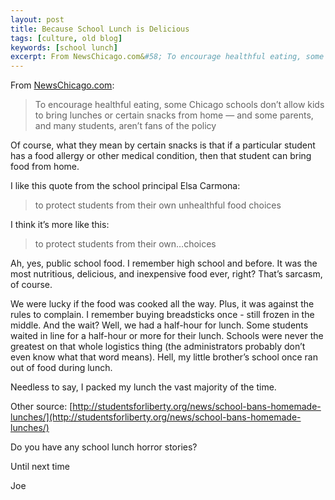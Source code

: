 ```yaml
---
layout: post
title: Because School Lunch is Delicious
tags: [culture, old blog]
keywords: [school lunch]
excerpt: From NewsChicago.com&#58; To encourage healthful eating, some Chicago schools don’t allow kids to bring lunches or certain snacks from home
---
```


From [NewsChicago.com](http://newschicago.net/tag/little-village-academy/):

<blockquote>
To encourage healthful eating, some Chicago schools don’t allow kids to bring lunches or certain snacks from home — and some parents, and many students, aren’t fans of the policy
</blockquote>

Of course, what they mean by certain snacks is that if a particular student has a food allergy or other medical condition, then that student can bring food from home.

I like this quote from the school principal Elsa Carmona:

<blockquote>
to protect students from their own unhealthful food choices
</blockquote>

I think it’s more like this:

<blockquote>
to protect students from their own…choices
</blockquote>

Ah, yes, public school food. I remember high school and before. It was the most nutritious, delicious, and inexpensive food ever, right? That’s sarcasm, of course.

We were lucky if the food was cooked all the way. Plus, it was against the rules to complain. I remember buying breadsticks once - still frozen in the middle. And the wait? Well, we had a half-hour for lunch. Some students waited in line for a half-hour or more for their lunch. Schools were never the greatest on that whole logistics thing (the administrators probably don’t even know what that word means). Hell, my little brother’s school once ran out of food during lunch.

Needless to say, I packed my lunch the vast majority of the time.

Other source: [http://studentsforliberty.org/news/school-bans-homemade-lunches/](http://studentsforliberty.org/news/school-bans-homemade-lunches/)

Do you have any school lunch horror stories?

Until next time

Joe
